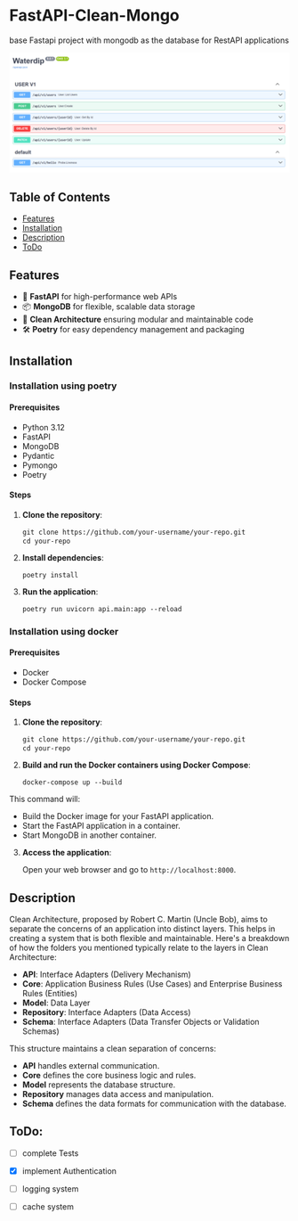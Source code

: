 # FastAPI-Clean-Mongo

base Fastapi project with mongodb as the database for RestAPI applications

![Screenshot of API endpoint](https://github.com/movassaghi6/fastapi-clean-mongo/blob/main/docs.png)

## Table of Contents

- [Features](#Features)
- [Installation](#Installation)
- [Description](#Description)
- [ToDo](#ToDo)



## Features

- 🚀 **FastAPI** for high-performance web APIs
- 📦 **MongoDB** for flexible, scalable data storage
- 🎯 **Clean Architecture** ensuring modular and maintainable code
- 🛠️ **Poetry** for easy dependency management and packaging

## Installation

### Installation using poetry

#### Prerequisites

- Python 3.12
- FastAPI
- MongoDB
- Pydantic
- Pymongo
- Poetry

#### Steps

1. **Clone the repository**:
    
    ```
    git clone https://github.com/your-username/your-repo.git
    cd your-repo
    
    ```
    
2. **Install dependencies**:
    
    ```
    poetry install
    
    ```
    
3. **Run the application**:
    
    ```
    poetry run uvicorn api.main:app --reload
    
    ```

### Installation using docker

#### Prerequisites
- Docker
- Docker Compose

#### Steps

1. **Clone the repository**:

    ```
    git clone https://github.com/your-username/your-repo.git
    cd your-repo
    ```

2. **Build and run the Docker containers using Docker Compose**:

    ```
    docker-compose up --build
    ```

This command will:
- Build the Docker image for your FastAPI application.
- Start the FastAPI application in a container.
- Start MongoDB in another container.

3. **Access the application**:

    Open your web browser and go to `http://localhost:8000`.
    

## Description

Clean Architecture, proposed by Robert C. Martin (Uncle Bob), aims to separate the concerns of an application into distinct layers. This helps in creating a system that is both flexible and maintainable. Here's a breakdown of how the folders you mentioned typically relate to the layers in Clean Architecture:

- **API**: Interface Adapters (Delivery Mechanism)
- **Core**: Application Business Rules (Use Cases) and Enterprise Business Rules (Entities)
- **Model**: Data Layer
- **Repository**: Interface Adapters (Data Access)
- **Schema**: Interface Adapters (Data Transfer Objects or Validation Schemas)

This structure maintains a clean separation of concerns:

- **API** handles external communication.
- **Core** defines the core business logic and rules.
- **Model** represents the database structure.
- **Repository** manages data access and manipulation.
- **Schema** defines the data formats for communication with the database.

## ToDo:

- [ ] complete Tests

- [x] implement Authentication

- [ ] logging system

- [ ] cache system